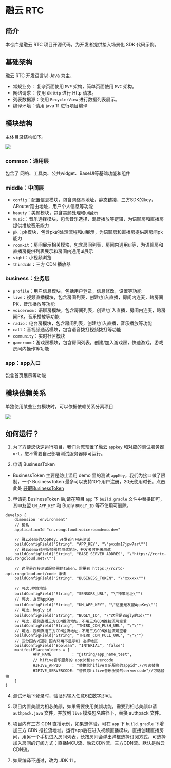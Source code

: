 # 融云 RTC

## 简介

本仓库是融云 RTC 项目开源代码，为开发者提供接入场景化 SDK 代码示例。

## 基础架构

融云 RTC 开发语言以 Java 为主，

* 常规业务： 复杂页面使用 `MVP` 架构，简单页面使用 `MVC` 架构。
* 网络请求： 使用 `OkHttp` 进行 Http 请求。
* 列表数据源：使用 `RecyclerView` 进行数据列表展示。
* 编译环境：请用 java 11 进行项目编译

## 模块结构

主体目录结构如下。

![](https://tva1.sinaimg.cn/large/e6c9d24ely1h0bumg2ki0j20np0b274n.jpg)

### common：通用层

包含了 网络、工具类、公共widget、BaseUI等基础功能和组件

### middle：中间层

* `config`：配置信息模块，包含网络基地址，静态链接，三方SDK的key，ARouter路由地址，用户个人信息等功能
* `beauty`：美颜模块，包含美颜处理和ui展示
* `music`：音乐选择模块，包含音乐选择，混音播放等逻辑，为语聊房和直播房提供播放音乐能力
* `pk`：pk模块，包含pk的处理流程和ui展示，为语聊房和直播房提供跨房间pk能力
* `roomkit`：房间展示相关模块，包含房间列表，房间内通用ui等，为语聊房和直播房提供列表展示和房间内通用ui展示
* `sight`：小视频浏览
* `thirdcdn`：三方 CDN 播放器

### business：业务层

* `profile`：用户信息模块，包括用户登录，信息修改，设置等功能
* `live`：视频直播模块，包含房间列表，创建/加入直播，房间内连麦，跨房间PK，音乐播放等功能
* `voiceroom`：语聊房模块，包含房间列表，创建/加入直播，房间内连麦，跨房间PK，音乐播放等功能
* `radio`：电台房模块，包含房间列表，创建/加入直播，音乐播放等功能
* `call`：音视频通话模块，包含语音拨打视频拨打等功能
* `community`：实时社区模块
* `gameroom`：游戏房模块，包含房间列表，创建/加入游戏房，快速游戏，游戏房间内操作等功能

### app：app入口

包含首页展示等功能

## 模块依赖关系

单独使用某些业务模块时，可以依据依赖关系分离项目

![](https://tva1.sinaimg.cn/large/e6c9d24ely1h0bxojva2jj20j30e4t97.jpg)

## 如何运行？

1. 为了方便您快速运行项目，我们为您预置了融云 `appkey` 和对应的测试服务器 `url`，您不需要自己部署测试服务器即可运行。

2. 申请 BusinessToken

- BusinessToken 主要是防止滥用 demo 里的测试 `appKey`，我们为接口做了限制，一个 BusinessToken
  最多可以支持10个用户注册，20天使用时长。点击此处 [获取BusinessToken](https://rcrtc-api.rongcloud.net/code)

3. 申请完 BusinessToken 后,请在项目 `app` 下 `build.gradle` 文件中替换即可，其中友盟 `UM_APP_KEY` 和 Bugly `BUGLY_ID`
   等不使用可删除。

```
develop {
    dimension 'environment'
    // 包名
    applicationId "cn.rongcloud.voiceroomdemo.dev"
    
    // 融云demo的AppKey，开发者可用来测试
    buildConfigField("String", "APP_KEY", "\"pvxdm17jpw7ar\"")
    // 融云demo对应服务器的测试地址，开发者可用来测试
    buildConfigField("String", "BASE_SERVER_ADDRES", "\"https://rcrtc-api.rongcloud.net/\"")
    
    // 这里是连接测试服务器的token，需要到 https://rcrtc-api.rongcloud.net/code 申请
    buildConfigField("String", "BUSINESS_TOKEN", "\"xxxxx\"")
    
    // 可选,神策地址
    buildConfigField("String", "SENSORS_URL", "\"神策地址\"")
    // 可选，友盟AppKey
    buildConfigField("String", "UM_APP_KEY", "\"这里是友盟AppKey\"")
    // 可选，bugly id
    buildConfigField("String", "BUGLY_ID", "\"这里是Bugly的Id\"")
    // 可选，视频直播三方CDN推流地址，不用三方CDN推拉流可空着
    buildConfigField("String", "THIRD_CDN_PUSH_URL", "\"\"")
    // 可选，视频直播三方CDN拉流地址，不用三方CDN推拉流可空着
    buildConfigField("String", "THIRD_CDN_PULL_URL", "\"\"")
    // 区分国内/国际 国内环境不显示UI 选择地区
    buildConfigField("Boolean", "INTERIAL", "false")
    manifestPlaceholders = [
            APP_NAME         : "@string/app_name_test",
            // hifive音乐服务的 appid和servercode
            HIFIVE_APPID     : "替换您hifive音乐服务的appid",//可选替换
            HIFIVE_SERVERCODE: "替换您hifive音乐服务的servercode"//可选替换
    ]
}
```

4. 测试环境下登录时，验证码输入任意6位数字即可。

5. 项目内置美颜为相芯美颜，如果需要使用美颜功能，需要到相芯美颜申请 `authpack.java` 文件，并放到 `live` 模块包名路径下，替换 authpack 文件。

6. 项目内有三方 CDN 直播示例，如果想体验，可在 `app` 下 `build.gradle` 下增加三方 CDN
   推拉流地址。运行app后在进入视频直播模块，直接创建直播房间，用另一个手机进入房间列表，长按房间会弹出弹框选择订阅方式，可选择加入房间的订阅方式：直播MCU流、融云CDN流、三方CDN流。默认是融云CDN流。

7. 如果编译不通过，改为 JDK 11 。

